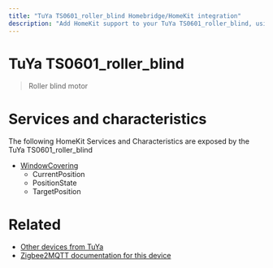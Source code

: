 ```yaml
---
title: "TuYa TS0601_roller_blind Homebridge/HomeKit integration"
description: "Add HomeKit support to your TuYa TS0601_roller_blind, using Homebridge, Zigbee2MQTT and homebridge-z2m."
---
```

<!---
This file has been GENERATED using src/docgen/docgen.ts
DO NOT EDIT THIS FILE MANUALLY!
-->
# TuYa TS0601_roller_blind
> Roller blind motor


# Services and characteristics
The following HomeKit Services and Characteristics are exposed by
the TuYa TS0601_roller_blind

* [WindowCovering](../../cover.md)
  * CurrentPosition
  * PositionState
  * TargetPosition


# Related
* [Other devices from TuYa](../index.md#tuya)
* [Zigbee2MQTT documentation for this device](https://www.zigbee2mqtt.io/devices/TS0601_roller_blind.html)